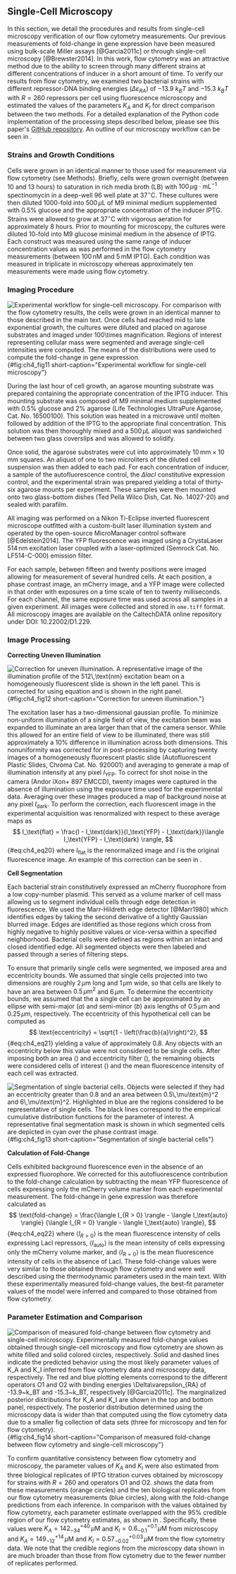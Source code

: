 ## Single-Cell Microscopy 

In this section, we detail the procedures and results from single-cell
microscopy verification of our flow cytometry measurements. Our previous
measurements of fold-change in gene expression have been measured using
bulk-scale Miller assays [@Garcia2011c] or through single-cell microscopy
[@Brewster2014]. In this work, flow cytometry was an attractive method due to
the ability to screen through many different strains at different concentrations
of inducer in a short amount of time. To verify our results from flow cytometry,
we examined two bacterial strains with different repressor-DNA binding energies
($\Delta\varepsilon_{RA}$) of $-13.9~k_BT$ and $-15.3~k_BT$ with $R = 260$
repressors per cell using fluorescence microscopy and estimated the values of
the parameters $K_A$ and $K_I$ for direct comparison between the two methods.
For a detailed explanation of the Python code implementation of the processing
steps described below, please see this paper's [GitHub
repository](https://rpgroup-pboc.github.io/mwc_induction/code/notebooks/unsupervised_gating.html).
An outline of our microscopy workflow can be seen in .

### Strains and Growth Conditions

Cells were grown in an identical manner to those used for measurement via flow
cytometry (see Methods). Briefly, cells were grown overnight (between 10 and 13
hours) to saturation in rich media broth (LB) with $100\,\mu\text{g} \cdot
\text{mL}^{-1}$ spectinomycin in a deep-well 96 well plate at $37^\circ
\text{C}$. These cultures were then diluted 1000-fold into $500\,\mu\text{L}$ of
M9 minimal medium supplemented with 0.5% glucose and the appropriate
concentration of the inducer IPTG. Strains were allowed to grow at $37^\circ
\text{C}$ with vigorous aeration for approximately 8 hours. Prior to mounting
for microscopy, the cultures were diluted 10-fold into M9 glucose minimal medium
in the absence of IPTG. Each construct was measured using the same range of
inducer concentration values as was performed in the flow cytometry measurements
(between $100\,\text{nM}$ and $5\,\text{mM}$ IPTG). Each condition was measured
in triplicate in microscopy whereas approximately ten measurements were made
using flow cytometry.

### Imaging Procedure

![**Experimental workflow for single-cell microscopy**. For comparison with the
flow cytometry results, the cells were grown in an identical manner to those
described in the main text. Once cells had reached mid to late exponential
growth, the cultures were diluted and placed on agarose substrates and imaged
under 100$\times$ magnification. Regions of interest representing cellular mass
were segmented and average single-cell intensities were computed. The means of
the distributions were used to compute the fold-change in gene
expression.](ch4_fig11){#fig:ch4_fig11 short-caption="Experimental workflow for
single-cell microscopy"}

During the last hour of cell growth, an agarose mounting substrate was prepared
containing the appropriate concentration of the IPTG inducer. This mounting
substrate was composed of M9 minimal medium supplemented with 0.5% glucose and
2% agarose (Life Technologies UltraPure Agarose, Cat. No. 16500100). This
solution was heated in a microwave until molten followed by addition of the IPTG
to the appropriate final concentration. This solution was then thoroughly mixed
and a $500\,\mu\text{L}$ aliquot was sandwiched between two glass coverslips and
was allowed to solidify.

Once solid, the agarose substrates were cut into approximately
$10\,\text{mm}\times 10\,\text{mm}$ squares. An aliquot of one to two
microliters of the diluted cell suspension was then added to each pad. For each
concentration of inducer, a sample of the autofluorescence control, the $\Delta
lacI$ constitutive expression control, and the experimental strain was prepared
yielding a total of thirty-six agarose mounts per experiment. These samples were
then mounted onto two glass-bottom dishes (Ted Pella Wilco Dish, Cat. No.
14027-20) and sealed with parafilm.

All imaging was performed on a Nikon Ti-Eclipse inverted fluorescent microscope
outfitted with a custom-built laser illumination system and operated by the
open-source MicroManager control software [@Edelstein2014]. The YFP fluorescence
was imaged using a CrystaLaser $514\,\text{nm}$ excitation laser coupled with a
laser-optimized (Semrock Cat. No. LF514-C-000) emission filter.

For each sample, between fifteen and twenty positions were imaged allowing for
measurement of several hundred cells. At each position, a phase contrast image,
an mCherry image, and a YFP image were collected in that order with exposures on
a time scale of ten to twenty milliseconds. For each channel, the same exposure
time was used across all samples in a given experiment. All images were
collected and stored in `ome.tiff` format. All microscopy images are available
on the CaltechDATA online repository under DOI: 10.22002/D1.229.

### Image Processing

**Correcting Uneven Illumination**

![**Correction for uneven illumination.** A representative image of the
illumination profile of the $512\,\text{nm}$ excitation beam on a homogeneously
fluorescent slide is shown in the left panel. This is corrected for using
equation and is shown in the right panel.](ch4_fig12){#fig:ch4_fig12 short-caption="Correction for uneven illumination."}

The excitation laser has a two-dimensional gaussian profile. To minimize
non-uniform illumination of a single field of view, the excitation beam
was expanded to illuminate an area larger than that of the camera
sensor. While this allowed for an entire field of view to be
illuminated, there was still approximately a 10% difference in
illumination across both dimensions. This nonuniformity was corrected
for in post-processing by capturing twenty images of a homogeneously
fluorescent plastic slide (Autofluorescent Plastic Slides, Chroma Cat.
No. 920001) and averaging to generate a map of illumination intensity at
any pixel $I_\text{YFP}$. To correct for shot noise in the camera (Andor
iXon+ 897 EMCCD), twenty images were captured in the absence of
illumination using the exposure time used for the experimental data.
Averaging over these images produced a map of background noise at any
pixel $I_\text{dark}$. To perform the correction, each fluorescent image
in the experimental acquisition was renormalized with respect to these
average maps as 
$$
I_\text{flat} = 
\frac{I - I_\text{dark}}{I_\text{YFP} - 
I_\text{dark}}\langle I_\text{YFP} - I_\text{dark} \rangle,
$${#eq:ch4_eq20}
where $I_\text{flat}$ is the renormalized image and $I$ is the original
fluorescence image. An example of this correction can be seen in .

**Cell Segmentation**

Each bacterial strain constitutively expressed an mCherry fluorophore from a low
copy-number plasmid. This served as a volume marker of cell mass allowing us to
segment individual cells through edge detection in fluorescence. We used the
Marr-Hildreth edge detector [@Marr1980] which identifies edges by taking the
second derivative of a lightly Gaussian blurred image. Edges are identified as
those regions which cross from highly negative to highly positive values or
vice-versa within a specified neighborhood. Bacterial cells were defined as
regions within an intact and closed identified edge. All segmented objects were
then labeled and passed through a series of filtering steps.

To ensure that primarily single cells were segmented, we imposed area and
eccentricity bounds. We assumed that single cells projected into two dimensions
are roughly $2\,\mu\text{m}$ long and $1\,\mu\text{m}$ wide, so that cells are
likely to have an area between $0.5\,\mu\text{m}^2$ and $6\,\mu\text{m}$. To
determine the eccentricity bounds, we assumed that the a single cell can be
approximated by an ellipse with semi-major ($a$) and semi-minor ($b$) axis
lengths of $0.5\,\mu\text{m}$ and $0.25\,\mu\text{m}$, respectively. The
eccentricity of this hypothetical cell can be computed as
$$
\text{eccentricity} = \sqrt{1 - \left(\frac{b}{a}\right)^2},
$${#eq:ch4_eq21}
yielding a value of approximately 0.8. Any objects with an eccentricity below
this value were not considered to be single cells. After imposing both an area
() and eccentricity filter (), the remaining objects were considered cells of
interest () and the mean fluorescence intensity of each cell was extracted.

![**Segmentation of single bacterial cells.** Objects were selected if they had
an eccentricity greater than 0.8 and an area between $0.5\,\mu\text{m}^2$ and
$6\,\mu\text{m}^2$. Highlighted in blue are the regions considered to be
representative of single cells. The black lines correspond to the empirical
cumulative distribution functions for the parameter of interest. A
representative final segmentation mask is shown in which segmented cells are
depicted in cyan over the phase contrast image.](ch4_fig13){#fig:ch4_fig13
short-caption="Segmentation of single bacterial cells"}

**Calculation of Fold-Change**

Cells exhibited background fluorescence even in the absence of an expressed
fluorophore. We corrected for this autofluorescence contribution to the
fold-change calculation by subtracting the mean YFP fluorescence of cells
expressing only the mCherry volume marker from each experimental measurement.
The fold-change in gene expression was therefore calculated as
$$
\text{fold-change} = 
\frac{\langle I_{R > 0} \rangle - \langle I_\text{auto} \rangle}
{\langle I_{R = 0} \rangle - \langle I_\text{auto} \rangle},
$${#eq:ch4_eq22}
where $\langle I_{R > 0}\rangle$ is the mean fluorescence intensity of cells
expressing LacI repressors, $\langle I_\text{auto}\rangle$ is the mean intensity
of cells expressing only the mCherry volume marker, and $\langle I_{R =
0}\rangle$ is the mean fluorescence intensity of cells in the absence of LacI.
These fold-change values were very similar to those obtained through flow
cytometry and were well described using the thermodynamic parameters used in the
main text. With these experimentally measured fold-change values, the best-fit
parameter values of the model were inferred and compared to those obtained from
flow cytometry.

### Parameter Estimation and Comparison

![**Comparison of measured fold-change between flow cytometry and single-cell
microscopy.** Experimentally measured fold-change values obtained through
single-cell microscopy and flow cytometry are shown as white filled and solid
colored circles, respectively. Solid and dashed lines indicate the predicted
behavior using the most likely parameter values of $K_A$ and $K_I$ inferred from
flow cytometry data and microscopy data, respectively. The red and blue plotting
elements correspond to the different operators O1 and O2 with binding energies
$\Delta\varepsilon_{RA}$ of $-13.9~k_BT$ and $-15.3~k_BT$, respectively
[@Garcia2011c]. The marginalized posterior distributions for $K_A$ and $K_I$ are
shown in the top and bottom panel, respectively. The posterior distribution
determined using the microscopy data is wider than that computed using the flow
cytometry data due to a smaller fig collection of data sets (three for
microscopy and ten for flow cytometry).](ch4_fig14){#fig:ch4_fig14
short-caption="Comparison of measured fold-change between flow cytometry and
single-cell microscopy"}

To confirm quantitative consistency between flow cytometry and microscopy, the
parameter values of $K_A$ and $K_I$ were also estimated from three biological
replicates of IPTG titration curves obtained by microscopy for strains with
$R=260$ and operators O1 and O2. shows the data from these measurements (orange
circles) and the ten biological replicates from our flow cytometry measurements
(blue circles), along with the fold-change predictions from each inference. In
comparison with the values obtained by flow cytometry, each parameter estimate
overlapped with the 95% credible region of our flow cytometry estimates, as
shown in . Specifically, these values were $K_A=142^{+40}_{-34}\,\mu\text{M}$
and $K_I=0.6^{+0.1}_{-0.1}\,\mu\text{M}$ from microscopy and $K_A =
149^{+14}_{-12}\,\mu\text{M}$ and $K_I = 0.57^{+0.03}_{-0.02}\,\mu\text{M}$ from
the flow cytometry data. We note that the credible regions from the microscopy
data shown in are much broader than those from flow cytometry due to the fewer
number of replicates performed.
